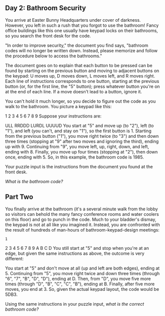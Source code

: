 ## Day 2: Bathroom Security 

You arrive at Easter Bunny Headquarters under cover of darkness. However, you left in such a rush that you forgot to use the bathroom! Fancy office buildings like this one usually have keypad locks on their bathrooms, so you search the front desk for the code.

"In order to improve security," the document you find says, "bathroom codes will no longer be written down. Instead, please memorize and follow the procedure below to access the bathrooms."

The document goes on to explain that each button to be pressed can be found by starting on the previous button and moving to adjacent buttons on the keypad: U moves up, D moves down, L moves left, and R moves right. Each line of instructions corresponds to one button, starting at the previous button (or, for the first line, the "5" button); press whatever button you're on at the end of each line. If a move doesn't lead to a button, ignore it.

You can't hold it much longer, so you decide to figure out the code as you walk to the bathroom. You picture a keypad like this:

1 2 3
4 5 6
7 8 9
Suppose your instructions are:

ULL
RRDDD
LURDL
UUUUD
You start at "5" and move up (to "2"), left (to "1"), and left (you can't, and stay on "1"), so the first button is 1.
Starting from the previous button ("1"), you move right twice (to "3") and then down three times (stopping at "9" after two moves and ignoring the third), ending up with 9.
Continuing from "9", you move left, up, right, down, and left, ending with 8.
Finally, you move up four times (stopping at "2"), then down once, ending with 5.
So, in this example, the bathroom code is 1985.

Your puzzle input is the instructions from the document you found at the front desk. 

*What is the bathroom code?*


## Part Two

You finally arrive at the bathroom (it's a several minute walk from the lobby so visitors can behold the many fancy conference rooms and water coolers on this floor) and go to punch in the code. Much to your bladder's dismay, the keypad is not at all like you imagined it. Instead, you are confronted with the result of hundreds of man-hours of bathroom-keypad-design meetings:

    1
  2 3 4
5 6 7 8 9
  A B C
    D
You still start at "5" and stop when you're at an edge, but given the same instructions as above, the outcome is very different:

You start at "5" and don't move at all (up and left are both edges), ending at 5.
Continuing from "5", you move right twice and down three times (through "6", "7", "B", "D", "D"), ending at D.
Then, from "D", you move five more times (through "D", "B", "C", "C", "B"), ending at B.
Finally, after five more moves, you end at 3.
So, given the actual keypad layout, the code would be 5DB3.

Using the same instructions in your puzzle input, *what is the correct bathroom code?*
